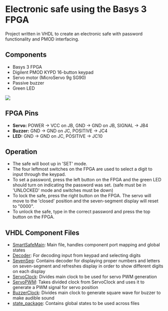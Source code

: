 # Electronic safe using the Basys 3 FPGA
Project written in VHDL to create an electronic safe with password functionality and PMOD interfacing.

## Components
 - Basys 3 FPGA
 - Digilent PMOD KYPD 16-button keypad
 - Servo motor (MicroServo 9g SG90)
 - Passive buzzer
 - Green LED

![](https://raw.githubusercontent.com/mnolander/SmartSafe/refs/heads/main/Overview.png)

## FPGA Pins
- **Servo:** POWER -> VCC on JB, GND -> GND on JB, SIGNAL -> JB4
- **Buzzer:** GND -> GND on JC, POSITIVE -> JC4
- **LED:** GND -> GND on JC, POSITIVE -> JC10

## Operation
 - The safe will boot up in 'SET' mode. 
 - The four leftmost switches on the FPGA are used to select a digit to input through the keypad. 
 - To set a password, press the left button on the FPGA and the green LED should turn on indicating the password was set. (safe must be in 'UNLOCKED' mode and switches must be down)
 - To lock the safe, press the right button on the FPGA. The servo will move to the 'closed' position and the seven-segment display will reset to "0000".
 - To unlock the safe, type in the correct password and press the top button on the FPGA.
 
 ## VHDL Component Files
 - [SmartSafeMain](https://github.com/mnolander/SmartSafe/blob/main/SmartSafeMain.vhd): Main file, handles component port mapping and global states
 - [Decoder](https://github.com/mnolander/SmartSafe/blob/main/Decoder.vhd): For decoding input from keypad and selecting digits
 - [SevenSeg](https://github.com/mnolander/SmartSafe/blob/main/SmartSafeProject.srcs/sources_1/new/SevenSeg.vhd): Contains decoder for displaying proper numbers and letters on seven-segment and refreshes display in order to show different digits on each display
 - [ServoClock](https://github.com/mnolander/SmartSafe/blob/main/SmartSafeProject.srcs/sources_1/new/ServoClock.vhd): Divides main clock to be used for servo PWM generation
 - [ServoPWM](https://github.com/mnolander/SmartSafe/blob/main/SmartSafeProject.srcs/sources_1/new/ServoPWM.vhd): Takes divided clock from ServoClock and uses it to generate a PWM signal for servo position
 - [BuzzerClock](https://github.com/mnolander/SmartSafe/blob/main/SmartSafeProject.srcs/sources_1/new/BuzzerClock.vhd): Divides main clock to generate square wave for buzzer to make audible sound
 - [state_package](https://github.com/mnolander/SmartSafe/blob/main/SmartSafeProject.srcs/sources_1/new/state_package.vhd): Contains global states to be used across files

